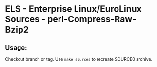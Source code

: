 # ELS - Enterprise Linux/EuroLinux Sources - perl-Compress-Raw-Bzip2
 
## Usage:
  Checkout branch or tag. Use `make sources` to recreate  SOURCE0 archive.
